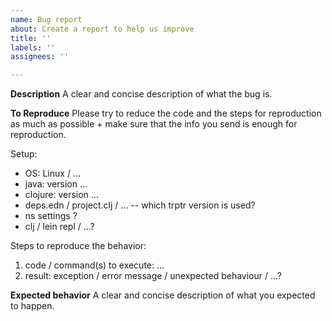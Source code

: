 ```yaml
---
name: Bug report
about: Create a report to help us improve
title: ''
labels: ''
assignees: ''

---
```


**Description**
A clear and concise description of what the bug is.

**To Reproduce**
Please try to reduce the code and the steps for reproduction as much as possible + make sure that the info you send is enough for reproduction.

Setup:
* OS: Linux / ... 
* java: version ...
* clojure: version ...
* deps.edn / project.clj / ... -- which trptr version is used?
* ns settings ?
* clj / lein repl / ...?

Steps to reproduce the behavior:
1. code / command(s) to execute: ...
2. result: exception / error message / unexpected behaviour / ...?

**Expected behavior**
A clear and concise description of what you expected to happen.

